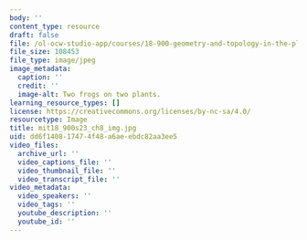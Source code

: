 ```yaml
---
body: ''
content_type: resource
draft: false
file: /ol-ocw-studio-app/courses/18-900-geometry-and-topology-in-the-plane-spring-2023/mit18_900s23_ch8_img.jpg
file_size: 108453
file_type: image/jpeg
image_metadata:
  caption: ''
  credit: ''
  image-alt: Two frogs on two plants.
learning_resource_types: []
license: https://creativecommons.org/licenses/by-nc-sa/4.0/
resourcetype: Image
title: mit18_900s23_ch8_img.jpg
uid: dd6f1408-1747-4f48-a6ae-ebdc82aa3ee5
video_files:
  archive_url: ''
  video_captions_file: ''
  video_thumbnail_file: ''
  video_transcript_file: ''
video_metadata:
  video_speakers: ''
  video_tags: ''
  youtube_description: ''
  youtube_id: ''
---
```

